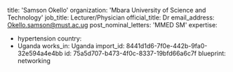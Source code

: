 title: 'Samson Okello'
organization: 'Mbara University of Science and Technology'
job_title: Lecturer/Physician
official_title: Dr
email_address: Okello.samson@must.ac.ug
post_nominal_letters: 'MMED SM'
expertise:
  - hypertension
country:
  - Uganda
works_in: Uganda
import_id: 8441d1d6-7f0e-442b-9fa0-32e594a4e4bb
id: 75a5d707-b473-4f0c-8337-19bfd66a6c7f
blueprint: networking
